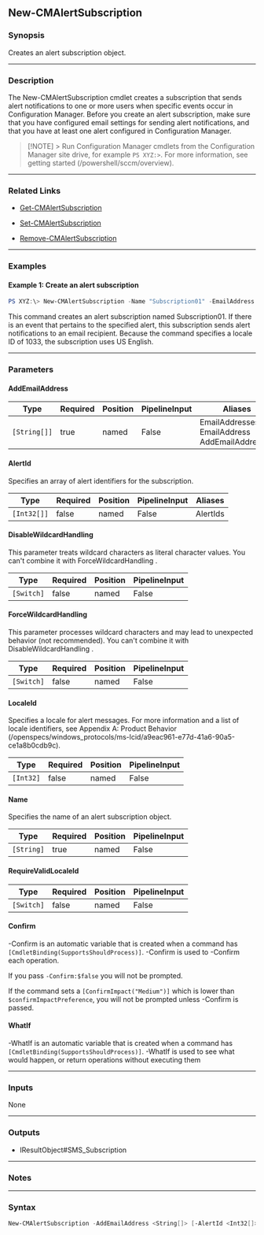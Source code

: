 New-CMAlertSubscription
-----------------------




### Synopsis
Creates an alert subscription object.



---


### Description

The New-CMAlertSubscription cmdlet creates a subscription that sends alert notifications to one or more users when specific events occur in Configuration Manager. Before you create an alert subscription, make sure that you have configured email settings for sending alert notifications, and that you have at least one alert configured in Configuration Manager.



> [!NOTE] > Run Configuration Manager cmdlets from the Configuration Manager site drive, for example `PS XYZ:>`. For more information, see getting started (/powershell/sccm/overview).



---


### Related Links
* [Get-CMAlertSubscription](Get-CMAlertSubscription)



* [Set-CMAlertSubscription](Set-CMAlertSubscription)



* [Remove-CMAlertSubscription](Remove-CMAlertSubscription)





---


### Examples
#### Example 1: Create an alert subscription
```PowerShell
PS XYZ:\> New-CMAlertSubscription -Name "Subscription01" -EmailAddress "evan.narvaez@contoso.com" -LocaleId 1033 -AlertIds 16777219
```
This command creates an alert subscription named Subscription01. If there is an event that pertains to the specified alert, this subscription sends alert notifications to an email recipient. Because the command specifies a locale ID of 1033, the subscription uses US English.


---


### Parameters
#### **AddEmailAddress**








|Type        |Required|Position|PipelineInput|Aliases                                              |
|------------|--------|--------|-------------|-----------------------------------------------------|
|`[String[]]`|true    |named   |False        |EmailAddresses<br/>EmailAddress<br/>AddEmailAddresses|



#### **AlertId**

Specifies an array of alert identifiers for the subscription.






|Type       |Required|Position|PipelineInput|Aliases |
|-----------|--------|--------|-------------|--------|
|`[Int32[]]`|false   |named   |False        |AlertIds|



#### **DisableWildcardHandling**

This parameter treats wildcard characters as literal character values. You can't combine it with ForceWildcardHandling .






|Type      |Required|Position|PipelineInput|
|----------|--------|--------|-------------|
|`[Switch]`|false   |named   |False        |



#### **ForceWildcardHandling**

This parameter processes wildcard characters and may lead to unexpected behavior (not recommended). You can't combine it with DisableWildcardHandling .






|Type      |Required|Position|PipelineInput|
|----------|--------|--------|-------------|
|`[Switch]`|false   |named   |False        |



#### **LocaleId**

Specifies a locale for alert messages. For more information and a list of locale identifiers, see Appendix A: Product Behavior (/openspecs/windows_protocols/ms-lcid/a9eac961-e77d-41a6-90a5-ce1a8b0cdb9c).






|Type     |Required|Position|PipelineInput|
|---------|--------|--------|-------------|
|`[Int32]`|false   |named   |False        |



#### **Name**

Specifies the name of an alert subscription object.






|Type      |Required|Position|PipelineInput|
|----------|--------|--------|-------------|
|`[String]`|true    |named   |False        |



#### **RequireValidLocaleId**








|Type      |Required|Position|PipelineInput|
|----------|--------|--------|-------------|
|`[Switch]`|false   |named   |False        |



#### **Confirm**
-Confirm is an automatic variable that is created when a command has ```[CmdletBinding(SupportsShouldProcess)]```.
-Confirm is used to -Confirm each operation.

If you pass ```-Confirm:$false``` you will not be prompted.


If the command sets a ```[ConfirmImpact("Medium")]``` which is lower than ```$confirmImpactPreference```, you will not be prompted unless -Confirm is passed.

#### **WhatIf**
-WhatIf is an automatic variable that is created when a command has ```[CmdletBinding(SupportsShouldProcess)]```.
-WhatIf is used to see what would happen, or return operations without executing them


---


### Inputs
None





---


### Outputs
* IResultObject#SMS_Subscription






---


### Notes




---


### Syntax
```PowerShell
New-CMAlertSubscription -AddEmailAddress <String[]> [-AlertId <Int32[]>] [-DisableWildcardHandling] [-ForceWildcardHandling] [-LocaleId <Int32>] -Name <String> [-RequireValidLocaleId] [-Confirm] [-WhatIf] [<CommonParameters>]
```
